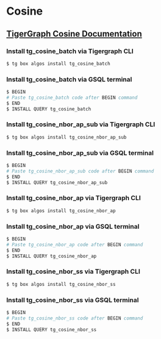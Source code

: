 # Cosine
## [TigerGraph Cosine Documentation](https://docs.tigergraph.com/tigergraph-platform-overview/graph-algorithm-library#cosine-similarity-of-neighborhoods-batch)

### Install tg_cosine_batch via Tigergraph CLI

```bash
$ tg box algos install tg_cosine_batch
```

### Install tg_cosine_batch via GSQL terminal

```bash
$ BEGIN
# Paste tg_cosine_batch code after BEGIN command
$ END 
$ INSTALL QUERY tg_cosine_batch
```
### Install tg_cosine_nbor_ap_sub via Tigergraph CLI

```bash
$ tg box algos install tg_cosine_nbor_ap_sub
```

### Install tg_cosine_nbor_ap_sub via GSQL terminal

```bash
$ BEGIN
# Paste tg_cosine_nbor_ap_sub code after BEGIN command
$ END 
$ INSTALL QUERY tg_cosine_nbor_ap_sub
```
### Install tg_cosine_nbor_ap via Tigergraph CLI

```bash
$ tg box algos install tg_cosine_nbor_ap
```

### Install tg_cosine_nbor_ap via GSQL terminal

```bash
$ BEGIN
# Paste tg_cosine_nbor_ap code after BEGIN command
$ END 
$ INSTALL QUERY tg_cosine_nbor_ap
```
### Install tg_cosine_nbor_ss via Tigergraph CLI

```bash
$ tg box algos install tg_cosine_nbor_ss
```

### Install tg_cosine_nbor_ss via GSQL terminal

```bash
$ BEGIN
# Paste tg_cosine_nbor_ss code after BEGIN command
$ END 
$ INSTALL QUERY tg_cosine_nbor_ss
```